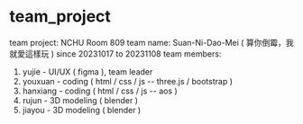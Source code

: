 # team_project
team project: NCHU Room 809
team name: Suan-Ni-Dao-Mei ( 算你倒霉，我就愛這樣玩 )
since 20231017 to 20231108
team members:
1. yujie - UI/UX ( figma ), team leader
2. youxuan - coding ( html / css / js -- three.js / bootstrap )
3. hanxiang - coding ( html / css / js -- aos )
4. rujun - 3D modeling ( blender )
5. jiayou - 3D modeling ( blender )
